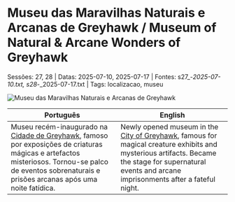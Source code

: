 
# Museu das Maravilhas Naturais e Arcanas de Greyhawk / Museum of Natural & Arcane Wonders of Greyhawk

Sessões: 27, 28 | Datas: 2025-07-10, 2025-07-17 | Fontes: s27_-_2025-07-10.txt, s28_-_2025-07-17.txt | Tags: localizacao, museu

![Museu das Maravilhas Naturais e Arcanas de Greyhawk](assets/location/location_blank.png)

| Português | English |
|-----------|---------|
| Museu recém-inaugurado na [Cidade de Greyhawk](cidade_de_greyhawk.md), famoso por exposições de criaturas mágicas e artefactos misteriosos. Tornou-se palco de eventos sobrenaturais e prisões arcanas após uma noite fatídica. | Newly opened museum in the [City of Greyhawk](cidade_de_greyhawk.md), famous for magical creature exhibits and mysterious artifacts. Became the stage for supernatural events and arcane imprisonments after a fateful night. |

